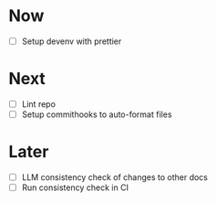 # Now

- [ ] Setup devenv with prettier

# Next

- [ ] Lint repo
- [ ] Setup commithooks to auto-format files

# Later

- [ ] LLM consistency check of changes to other docs
- [ ] Run consistency check in CI
